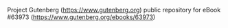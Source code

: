 Project Gutenberg (https://www.gutenberg.org) public repository for eBook #63973 (https://www.gutenberg.org/ebooks/63973)
